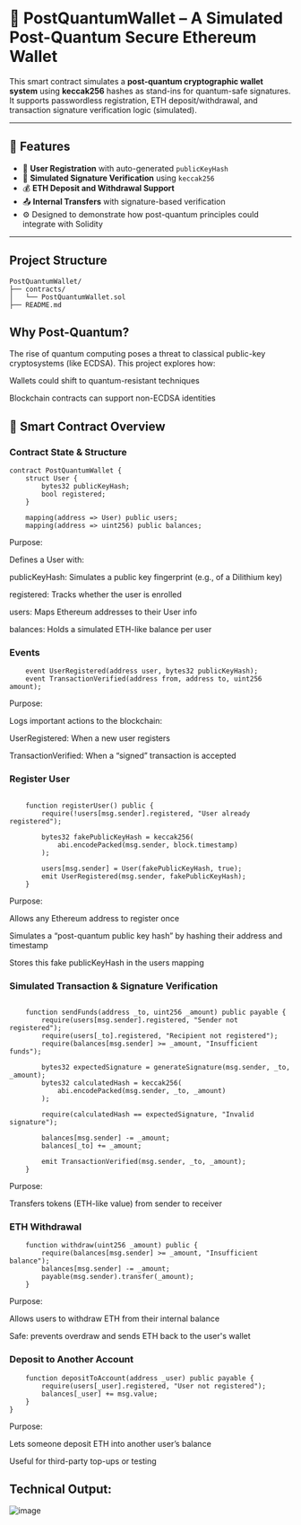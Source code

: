 # 🔐 PostQuantumWallet – A Simulated Post-Quantum Secure Ethereum Wallet

This smart contract simulates a **post-quantum cryptographic wallet system** using **keccak256** hashes as stand-ins for quantum-safe signatures. It supports passwordless registration, ETH deposit/withdrawal, and transaction signature verification logic (simulated).

---

## 🚀 Features

- 📌 **User Registration** with auto-generated `publicKeyHash`
- 🔐 **Simulated Signature Verification** using `keccak256`
- 💰 **ETH Deposit and Withdrawal Support**
- 📤 **Internal Transfers** with signature-based verification
- ⚙️ Designed to demonstrate how post-quantum principles could integrate with Solidity

---

## Project Structure
```
PostQuantumWallet/
├── contracts/
│   └── PostQuantumWallet.sol
├── README.md
```

## Why Post-Quantum?
The rise of quantum computing poses a threat to classical public-key cryptosystems (like ECDSA). This project explores how:

Wallets could shift to quantum-resistant techniques

Blockchain contracts can support non-ECDSA identities

## 📄 Smart Contract Overview

### Contract State & Structure
```Solidity
contract PostQuantumWallet {
    struct User {
        bytes32 publicKeyHash;
        bool registered;
    }

    mapping(address => User) public users;
    mapping(address => uint256) public balances;
```
Purpose:

Defines a User with:

publicKeyHash: Simulates a public key fingerprint (e.g., of a Dilithium key)

registered: Tracks whether the user is enrolled

users: Maps Ethereum addresses to their User info

balances: Holds a simulated ETH-like balance per user

###  Events
```Solidity
    event UserRegistered(address user, bytes32 publicKeyHash);
    event TransactionVerified(address from, address to, uint256 amount);
```
Purpose:

Logs important actions to the blockchain:

UserRegistered: When a new user registers

TransactionVerified: When a “signed” transaction is accepted

### Register User
```solidity

    function registerUser() public {
        require(!users[msg.sender].registered, "User already registered");

        bytes32 fakePublicKeyHash = keccak256(
            abi.encodePacked(msg.sender, block.timestamp)
        );

        users[msg.sender] = User(fakePublicKeyHash, true);
        emit UserRegistered(msg.sender, fakePublicKeyHash);
    }
```
Purpose:

Allows any Ethereum address to register once

Simulates a “post-quantum public key hash” by hashing their address and timestamp

Stores this fake publicKeyHash in the users mapping

### Simulated Transaction & Signature Verification
```solidity

    function sendFunds(address _to, uint256 _amount) public payable {
        require(users[msg.sender].registered, "Sender not registered");
        require(users[_to].registered, "Recipient not registered");
        require(balances[msg.sender] >= _amount, "Insufficient funds");

        bytes32 expectedSignature = generateSignature(msg.sender, _to, _amount);
        bytes32 calculatedHash = keccak256(
            abi.encodePacked(msg.sender, _to, _amount)
        );

        require(calculatedHash == expectedSignature, "Invalid signature");

        balances[msg.sender] -= _amount;
        balances[_to] += _amount;

        emit TransactionVerified(msg.sender, _to, _amount);
    }
```
Purpose:

Transfers tokens (ETH-like value) from sender to receiver

### ETH Withdrawal
```solidity
    function withdraw(uint256 _amount) public {
        require(balances[msg.sender] >= _amount, "Insufficient balance");
        balances[msg.sender] -= _amount;
        payable(msg.sender).transfer(_amount);
    }
```
Purpose:

Allows users to withdraw ETH from their internal balance

Safe: prevents overdraw and sends ETH back to the user's wallet

### Deposit to Another Account
```Solidity
    function depositToAccount(address _user) public payable {
        require(users[_user].registered, "User not registered");
        balances[_user] += msg.value;
    }
}
```
Purpose:

Lets someone deposit ETH into another user’s balance

Useful for third-party top-ups or testing

## Technical Output:
![image](https://github.com/user-attachments/assets/32284d3c-20d3-448d-9a80-e9aef10a868f)

